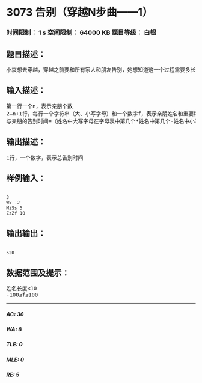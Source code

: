 # 3073 告别（穿越N步曲——1）   
### 时间限制： 1 s     空间限制： 64000 KB     题目等级： 白银  
## 题目描述：  

<pre>
小哀想去穿越，穿越之前要和所有家人和朋友告别，她想知道这一个过程需要多长时间，请你帮她计算一下。
</pre>
  
  
## 输入描述：  

<pre>
第一行一个n，表示亲朋个数
2—n+1行，每行一个字符串（大、小写字母）和一个数字f，表示亲朋姓名和重要程度。（姓名与重要程度间空格隔开）
与亲朋的告别时间=（姓名中大写字母在字母表中第几个*姓名中第几个-姓名中小写字母在字母表中第几个*2）*重要程度
</pre>
  
  
## 输出描述：  

<pre>
1行，一个数字，表示总告别时间
</pre>
  
  
## 样例输入：  

<pre><code>
3
Wx -2
MiSs 5
ZzZf 10
</code></pre>
  
  
## 输出输出：  

<pre><code>
520
</code></pre>
  
  
## 数据范围及提示：  

<pre>
姓名长度<10
-100≤f≤100
</pre>
  
  
***  

##### AC: 36  
##### WA: 8  
##### TLE: 0  
##### MLE: 0  
##### RE: 5  
